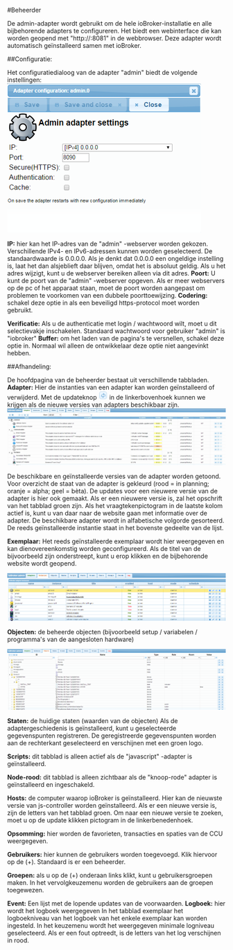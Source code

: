 #Beheerder

De admin-adapter wordt gebruikt om de hele ioBroker-installatie en alle bijbehorende adapters te configureren.
Het biedt een webinterface die kan worden geopend met "http://<IP-adres van de server>:8081"
in de webbrowser. Deze adapter wordt automatisch geïnstalleerd samen met ioBroker.

##Configuratie:

Het configuratiedialoog van de adapter "admin" biedt de volgende instellingen:
![Img_002](img/admin_img_002.png)

**IP:** hier kan het IP-adres van de "admin" -webserver worden gekozen.
Verschillende IPv4- en IPv6-adressen kunnen worden geselecteerd. De standaardwaarde is 0.0.0.0\.
Als je denkt dat 0.0.0.0 een ongeldige instelling is, laat het dan alsjeblieft daar blijven, omdat het
is absoluut geldig. Als u het adres wijzigt, kunt u de webserver bereiken
alleen via dit adres. **Poort:** U kunt de poort van de "admin" -webserver opgeven.
Als er meer webservers op de pc of het apparaat staan, moet de poort worden aangepast om problemen te voorkomen
van een dubbele poorttoewijzing. **Codering:** schakel deze optie in als een beveiligd https-protocol moet worden gebruikt.

**Verificatie:** Als u de authenticatie met login / wachtwoord wilt, moet u dit selectievakje inschakelen.
Standaard wachtwoord voor gebruiker "admin" is "iobroker" **Buffer:** om het laden van de pagina's te versnellen, schakel deze optie in.
Normaal wil alleen de ontwikkelaar deze optie niet aangevinkt hebben.

##Afhandeling:

De hoofdpagina van de beheerder bestaat uit verschillende tabbladen. **Adapter:** Hier de instanties van
een adapter kan worden geïnstalleerd of verwijderd. Met de updateknop
![Img_005](img/admin_img_005.png)
in de linkerbovenhoek kunnen we krijgen als de nieuwe versies van adapters beschikbaar zijn.
![Img_001](img/admin_img_001.jpg)

De beschikbare en geïnstalleerde versies van de adapter worden getoond. Voor overzicht de staat van de
adapter is gekleurd (rood = in planning; oranje = alpha; geel = bèta). De updates voor een nieuwere versie van
de adapter is hier ook gemaakt. Als er een nieuwere versie is, zal het opschrift van het tabblad groen zijn.
Als het vraagtekenpictogram in de laatste kolom actief is, kunt u van daar naar de website gaan met informatie over de adapter.
De beschikbare adapter wordt in alfabetische volgorde gesorteerd. De reeds geïnstalleerde instantie staat in het bovenste gedeelte van de lijst.

**Exemplaar:** Het reeds geïnstalleerde exemplaar wordt hier weergegeven en kan dienovereenkomstig worden geconfigureerd. Als de titel van de
bijvoorbeeld zijn onderstreept, kunt u erop klikken en de bijbehorende website wordt geopend.

![Img_003](img/admin_img_003.png)

**Objecten:** de beheerde objecten (bijvoorbeeld setup / variabelen / programma's van de aangesloten hardware)

![Img_004](img/admin_img_004.png)

**Staten:** de huidige staten (waarden van de objecten)
Als de adaptergeschiedenis is geïnstalleerd, kunt u geselecteerde gegevenspunten registreren.
De geregistreerde gegevenspunten worden aan de rechterkant geselecteerd en verschijnen met een groen logo.

**Scripts:** dit tabblad is alleen actief als de "javascript" -adapter is geïnstalleerd.

**Node-rood:** dit tabblad is alleen zichtbaar als de "knoop-rode" adapter is geïnstalleerd en ingeschakeld.

**Hosts:** de computer waarop ioBroker is geïnstalleerd. Hier kan de nieuwste versie van js-controller worden geïnstalleerd.
Als er een nieuwe versie is, zijn de letters van het tabblad groen. Om naar een nieuwe versie te zoeken, moet u op de update klikken
pictogram in de linkerbenedenhoek.

**Opsomming:** hier worden de favorieten, transacties en spaties van de CCU weergegeven.

**Gebruikers:** hier kunnen de gebruikers worden toegevoegd. Klik hiervoor op de (+). Standaard is er een beheerder.

**Groepen:** als u op de (+) onderaan links klikt, kunt u gebruikersgroepen maken. In het vervolgkeuzemenu worden de gebruikers aan de groepen toegewezen.

**Event:** Een lijst met de lopende updates van de voorwaarden. **Logboek:** hier wordt het logboek weergegeven In het tabblad exemplaar het logboekniveau van het logboek
van het enkele exemplaar kan worden ingesteld. In het keuzemenu wordt het weergegeven minimale logniveau geselecteerd. Als er een fout optreedt, is de
letters van het log verschijnen in rood.